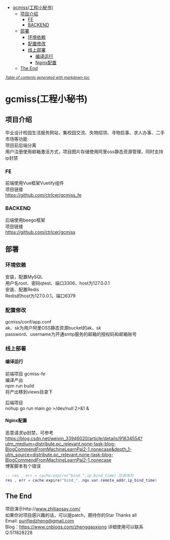 <!--
 * @Descripttion: 
 * @version: 
 * @Author: Zheng Gaoxiong
 * @Date: 2020-06-06 20:32:27
 * @LastEditors: Zheng Gaoxiong
 * @LastEditTime: 2020-06-06 20:34:21
--> 
- [gcmiss(工程小秘书)](#gcmiss工程小秘书)
  - [项目介绍](#项目介绍)
    - [FE](#fe)
    - [BACKEND](#backend)
  - [部署](#部署)
    - [环境依赖](#环境依赖)
    - [配置修改](#配置修改)
    - [线上部署](#线上部署)
      - [编译运行](#编译运行)
      - [Nginx配置](#nginx配置)
  - [The End](#the-end)

<small><i><a href='http://ecotrust-canada.github.io/markdown-toc/'>Table of contents generated with markdown-toc</a></i></small>

# gcmiss(工程小秘书)  
## 项目介绍  
毕业设计校园生活服务网站，集校园交流、失物招领、寻物启事、求人办事、二手市场等功能  
项目前后端分离  
用户注册使用邮箱激活方式，项目图片存储使用阿里oss静态资源管理，同时支持ip封禁

### FE  
前端使用Vue框架Vuetify组件    
项目链接  
https://github.com/ctrlcer/gcmiss_fe  

### BACKEND  
后端使用beego框架  
项目链接  
https://github.com/ctrlcer/gcmiss  

## 部署  
### 环境依赖  
安装，配置MySQL  
用户名root、密码qtest、端口3306、host为127.0.0.1  
安装、配置Redis  
Redis的host为127.0.0.1、端口6379  

### 配置修改  
gcmiss/conf/app.conf  
ak、sk为用户阿里OSS静态资源bucket的ak、sk  
password、username为开通smtp服务的邮箱的授权码和邮箱账号  

### 线上部署  

#### 编译运行  
前端项目 gcmiss-fe  
编译产出  
npm run build  
将产出移到views目录下

后端项目  
nohup go run main.go  >/dev/null 2>&1 &  

#### Nginx配置  
恶意请求ip封禁，可参考    
https://blog.csdn.net/weixin_33946020/article/details/91834554?utm_medium=distribute.pc_relevant.none-task-blog-BlogCommendFromMachineLearnPai2-1.nonecase&depth_1-utm_source=distribute.pc_relevant.none-task-blog-BlogCommendFromMachineLearnPai2-1.nonecase  
博客脚本有个错误  
```lua
-- res , err = cache:expire("bind_",ip_bind_time) 应该改为
res , err = cache:expire("bind_"..ngx.var.remote_addr,ip_bind_time)
```
## The End
项目演示http://www.zhitiaosay.com/  
如果你对项目感兴趣的话，可以提patch，期待你的Star 
Thanks all  
Email: purifiedzheng@gmail.com  
Blog：https://www.cnblogs.com/zhenggaoxiong
详细使用可以联系Q:511828228
